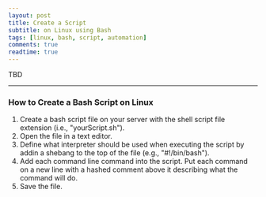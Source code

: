 ```yaml
---
layout: post
title: Create a Script
subtitle: on Linux using Bash
tags: [linux, bash, script, automation]
comments: true
readtime: true
---
```


TBD

---
### How to Create a Bash Script on Linux
1. Create a bash script file on your server with the shell script file extension (i.e., "yourScript.sh").
2. Open the file in a text editor.
3. Define what interpreter should be used when executing the script by addin a shebang to the top of the file (e.g., "#!/bin/bash").
4. Add each command line command into the script. Put each command on a new line with a hashed comment above it describing what the command will do.
5. Save the file.